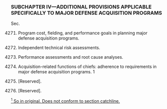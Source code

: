 ### SUBCHAPTER IV—ADDITIONAL PROVISIONS APPLICABLE SPECIFICALLY TO MAJOR DEFENSE ACQUISITION PROGRAMS ###

Sec.

4271. Program cost, fielding, and performance goals in planning major defense acquisition programs.

4272. Independent technical risk assessments.

4273. Performance assessments and root cause analyses.

4274. Acquisition-related functions of chiefs: adherence to requirements in major defense acquisition programs. 1

4275. [Reserved].

4276. [Reserved].

[<sup>1</sup> So in original. Does not conform to section catchline.](#I_1)